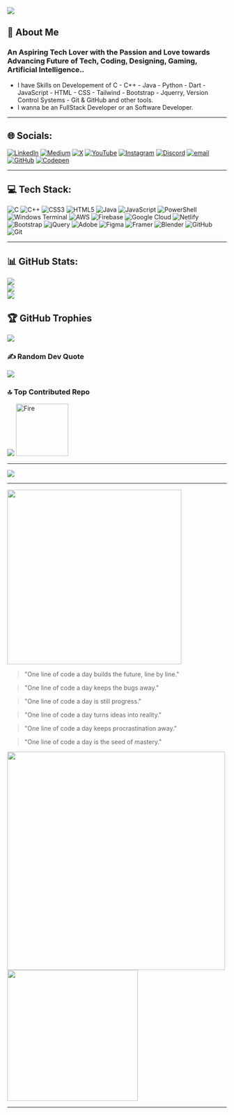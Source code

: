 <img src="https://github.com/Anmol-Baranwal/Cool-GIFs-For-GitHub/assets/74038190/d48893bd-0757-481c-8d7e-ba3e163feae7" />

## 💫 About Me

### An Aspiring Tech Lover with the Passion and Love towards Advancing Future of Tech, Coding, Designing, Gaming, Artificial Intelligence.. 

- I have Skills on Developement of C - C++ - Java - Python - Dart - JavaScript - HTML - CSS - Tailwind - Bootstrap - Jquerry, 
Version Control Systems - Git & GitHub and other tools.
- I wanna be an FullStack Developer or an Software Developer.
  
---

## 🌐 Socials:
[![LinkedIn](https://img.shields.io/badge/LinkedIn-%230077B5.svg?logo=linkedin&logoColor=white)](https://www.linkedin.com/in/vinaal/) [![Medium](https://img.shields.io/badge/Medium-12100E?logo=medium&logoColor=white)](https://medium.com/@@darkxzz999) [![X](https://img.shields.io/badge/X-black.svg?logo=X&logoColor=white)](https://x.com/__Vinaal__) [![YouTube](https://img.shields.io/badge/YouTube-%23FF0000.svg?logo=YouTube&logoColor=white)](https://youtube.com/@@Techyxzz) [![Instagram](https://img.shields.io/badge/Instagram-%23E4405F.svg?logo=Instagram&logoColor=white)](https://instagram.com/_darkxzz__) [![Discord](https://img.shields.io/badge/Discord-%237289DA.svg?logo=discord&logoColor=white)](https://discord.gg/https://discord.com/users/darkxzz999) [![email](https://img.shields.io/badge/Email-D14836?logo=gmail&logoColor=white)](mailto:vinaalm898@gmail.com) [![GitHub](https://img.shields.io/badge/GitHub-%23181717.svg?logo=github&logoColor=white)](https://github.com/Tech-Vinaal) [![Codepen](https://img.shields.io/badge/Codepen-000000?logo=codepen&logoColor=white)](https://codepen.io/@Dark-Vinaal) 

---

## 💻 Tech Stack:
![C](https://img.shields.io/badge/c-%2300599C.svg?style=for-the-badge&logo=c&logoColor=white) ![C++](https://img.shields.io/badge/c++-%2300599C.svg?style=for-the-badge&logo=c%2B%2B&logoColor=white) ![CSS3](https://img.shields.io/badge/css3-%231572B6.svg?style=for-the-badge&logo=css3&logoColor=white) ![HTML5](https://img.shields.io/badge/html5-%23E34F26.svg?style=for-the-badge&logo=html5&logoColor=white) ![Java](https://img.shields.io/badge/java-%23ED8B00.svg?style=for-the-badge&logo=openjdk&logoColor=white) ![JavaScript](https://img.shields.io/badge/javascript-%23323330.svg?style=for-the-badge&logo=javascript&logoColor=%23F7DF1E) ![PowerShell](https://img.shields.io/badge/PowerShell-%235391FE.svg?style=for-the-badge&logo=powershell&logoColor=white) ![Windows Terminal](https://img.shields.io/badge/Windows%20Terminal-%234D4D4D.svg?style=for-the-badge&logo=windows-terminal&logoColor=white) ![AWS](https://img.shields.io/badge/AWS-%23FF9900.svg?style=for-the-badge&logo=amazon-aws&logoColor=white) ![Firebase](https://img.shields.io/badge/firebase-%23039BE5.svg?style=for-the-badge&logo=firebase) ![Google Cloud](https://img.shields.io/badge/GoogleCloud-%234285F4.svg?style=for-the-badge&logo=google-cloud&logoColor=white) ![Netlify](https://img.shields.io/badge/netlify-%23000000.svg?style=for-the-badge&logo=netlify&logoColor=#00C7B7) ![Bootstrap](https://img.shields.io/badge/bootstrap-%238511FA.svg?style=for-the-badge&logo=bootstrap&logoColor=white) ![jQuery](https://img.shields.io/badge/jquery-%230769AD.svg?style=for-the-badge&logo=jquery&logoColor=white) ![Adobe](https://img.shields.io/badge/adobe-%23FF0000.svg?style=for-the-badge&logo=adobe&logoColor=white) ![Figma](https://img.shields.io/badge/figma-%23F24E1E.svg?style=for-the-badge&logo=figma&logoColor=white) ![Framer](https://img.shields.io/badge/Framer-black?style=for-the-badge&logo=framer&logoColor=blue) ![Blender](https://img.shields.io/badge/blender-%23F5792A.svg?style=for-the-badge&logo=blender&logoColor=white) ![GitHub](https://img.shields.io/badge/github-%23121011.svg?style=for-the-badge&logo=github&logoColor=white) ![Git](https://img.shields.io/badge/git-%23F05033.svg?style=for-the-badge&logo=git&logoColor=white) 

---

## 📊 GitHub Stats:
![](https://github-readme-stats.vercel.app/api?username=Dark-Vinaal&theme=ambient_gradient&hide_border=false&include_all_commits=false&count_private=false)<br/>
![](https://nirzak-streak-stats.vercel.app/?user=Dark-Vinaal&theme=ambient_gradient&hide_border=false)<br/>
![](https://github-readme-stats.vercel.app/api/top-langs/?username=Dark-Vinaal&theme=ambient_gradient&hide_border=false&include_all_commits=false&count_private=false&layout=compact)

## 🏆 GitHub Trophies 
![](https://github-profile-trophy.vercel.app/?username=Dark-Vinaal&theme=radical&no-frame=false&no-bg=true&margin-w=4)

### ✍️ Random Dev Quote
![](https://quotes-github-readme.vercel.app/api?type=horizontal&theme=tokyonight)

### 🔝 Top Contributed Repo
![](https://github-contributor-stats.vercel.app/api?username=Dark-Vinaal&limit=5&theme=dark&combine_all_yearly_contributions=true)   <img src="https://user-images.githubusercontent.com/74038190/216122041-518ac897-8d92-4c6b-9b3f-ca01dcaf38ee.png" alt="Fire" width="120" /> 

---

[![](https://visitcount.itsvg.in/api?id=Dark-Vinaal&icon=6&color=0)](https://visitcount.itsvg.in)

---

<img src="https://user-images.githubusercontent.com/74038190/221352989-518609ab-b4d1-459e-929f-a08cd2bd9b3c.gif" width="400"> 


> "One line of code a day builds the future, line by line."

> "One line of code a day keeps the bugs away."

> "One line of code a day is still progress."

> "One line of code a day turns ideas into reality."

> "One line of code a day keeps procrastination away."

> "One line of code a day is the seed of mastery."


<img src="https://user-images.githubusercontent.com/74038190/212749447-bfb7e725-6987-49d9-ae85-2015e3e7cc41.gif" width="500">        <img src="https://github.com/user-attachments/assets/fddcdbcd-5ea2-4416-9f59-ca7fd9394aca" width="300">

---
